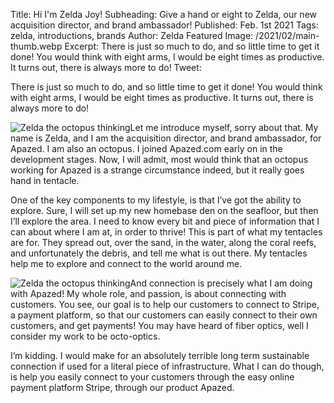 Title: Hi I'm Zelda Joy!
Subheading: Give a hand or eight to Zelda, our new acquisition director, and brand ambassador!
Published: Feb. 1st 2021
Tags: zelda, introductions, brands
Author: Zelda
Featured Image: /2021/02/main-thumb.webp
Excerpt: There is just so much to do, and so little time to get it done! You would think with eight arms, I would be eight times as productive. It turns out, there is always more to do!
Tweet: 

There is just so much to do, and so little time to get it done! You would think with eight arms, I would be eight times as productive. It turns out, there is always more to do!

<img class="float-right w-auto h-40" src="http://apazed.test/_pages/images/2021/02/credit-card-thumb.webp" alt="Zelda the octopus thinking" />Let me introduce myself, sorry about that. My name is Zelda, and I am the acquisition director, and brand ambassador, for Apazed. I am also an octopus. I joined Apazed.com early on in the development stages. Now, I will admit, most would think that an octopus working for Apazed is a strange circumstance indeed, but it really goes hand in tentacle.

One of the key components to my lifestyle, is that I’ve got the ability to explore. Sure, I will set up my new homebase den on the seafloor, but then I’ll explore the area. I need to know every bit and piece of information that I can about where I am at, in order to thrive! This is part of what my tentacles are for. They spread out, over the sand, in the water, along the coral reefs, and unfortunately the debris, and tell me what is out there. My tentacles help me to explore and connect to the world around me. 


<img class="float-left w-auto h-40" src="http://apazed.test/_pages/images/2021/02/thinking-thumb.webp" alt="Zelda the octopus thinking" />And connection is precisely what I am doing with Apazed! My whole role, and passion, is about connecting with customers. You see, our goal is to help our customers to connect to Stripe, a payment platform, so that our customers can easily connect to their own customers, and get payments! You may have heard of fiber optics, well I consider my work to be octo-optics.

I’m kidding. I would make for an absolutely terrible long term sustainable connection if used for a literal piece of infrastructure. What I can do though, is help you easily connect to your customers through the easy online payment platform Stripe, through our product Apazed.
